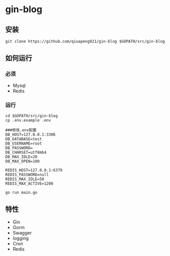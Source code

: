 # gin-blog

## 安装
```
git clone https://github.com/qiuapeng921/gin-blog $GOPATH/src/gin-blog
```

## 如何运行

### 必须

- Mysql
- Redis


### 运行
```
cd $GOPATH/src/gin-blog
cp .env.example .env

###修改.env配置
DB_HOST=127.0.0.1:3306
DB_DATABASE=test
DB_USERNAME=root
DB_PASSWORD=
DB_CHARSET=utf8mb4
DB_MAX_IDLE=20
DB_MAX_OPEN=100

REDIS_HOST=127.0.0.1:6379
REDIS_PASSWORD=null
REDIS_MAX_IDLE=50
REDIS_MAX_ACTIVE=1200

go run main.go 
```

## 特性
- Gin
- Gorm
- Swagger
- logging
- Cron
- Redis
